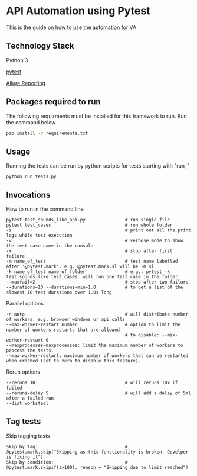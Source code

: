# API Automation using Pytest

This is the guide on how to use the automation for VA

## Technology Stack

Python 3

[pytest](https://docs.pytest.org/en/stable/)

[Allure Reporting](http://allure.qatools.ru/)

## Packages required to run

The following requirments must be installed for this framework to run. Run the command below.
```bash
pip install -r requirements.txt
```

## Usage
Running the tests can be run by python scripts for tests starting with "run_"
```run
python run_tests.py
```

## Invocations
How to run in the command line
```run
pytest test_sounds_like_api.py               # run single file
pytest test_cases                            # run whole folder
-s                                           # print out all the print logs while test execution
-v                                           # verbose mode to show the test case name in the console
-x                                           # stop after first failure
-m name_of_test                              # test name labelled after '@pytest.mark'. e.g. @pytest.mark.sl will be -m sl
-k name_of_test name_of_folder               # e.g.: pytest -k test_sounds_like test_cases  will run one test case in the folder
--maxfail=2                                  # stop after two failure
--durations=10 --durations-min=1.0           # to get a list of the slowest 10 test durations over 1.0s long
```
Parallel options
```run
-n auto                                      # will distribute number of workers. e.g. browser windows or api calls
--max-worker-restart number                  # option to limit the number of workers restarts that are allowed
                                             # to disable: --max-worker-restart 0
--maxprocesses=maxprocesses: limit the maximum number of workers to process the tests.
--max-worker-restart: maximum number of workers that can be restarted when crashed (set to zero to disable this feature).
```
Rerun options
```run
--reruns 10                                  # will reruns 10x if failed 
--reruns-delay 5                             # will add a delay of 5ml after a failed run
--dist worksteal
```
## Tag tests
Skip tagging tests
```run
Skip by tag:                                 # @pytest.mark.skip("Skipping as this functionality is broken. Develper is fixing it")
Skip by condition:                           # @pytest.mark.skipif(a>100), reason = "Skipping due to limit reached")    
```


